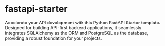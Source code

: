 # fastapi-starter
Accelerate your API development with this Python FastAPI Starter template. Designed for building API-first backend applications, it seamlessly integrates SQLAlchemy as the ORM and PostgreSQL as the database, providing a robust foundation for your projects.

